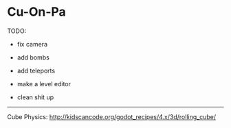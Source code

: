 # Cu-On-Pa

TODO:

* fix camera

* add bombs

* add teleports

* make a level editor

* clean shit up
	
---

Cube Physics: http://kidscancode.org/godot_recipes/4.x/3d/rolling_cube/
